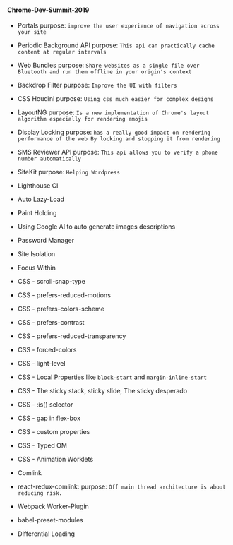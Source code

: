 #### Chrome-Dev-Summit-2019

- Portals
purpose: `improve the user experience of navigation across your site`

- Periodic Background API
purpose: `This api can practically cache content at regular intervals`

- Web Bundles
purpose: `Share websites as a single file over Bluetooth and run them offline in your origin's context`

- Backdrop Filter
purpose: `Improve the UI with filters`

- CSS Houdini
purpose: `Using css much easier for complex designs`

- LayoutNG
purpose: `Is a new implementation of Chrome's layout algorithm especially for rendering emojis`

- Display Locking
purpose: `has a really good impact on rendering performance of the web By locking and stopping it from rendering`

- SMS Reviewer API
purpose: `This api allows you to verify a phone number automatically`

- SiteKit
purpose: `Helping Wordpress`

- Lighthouse CI

- Auto Lazy-Load

- Paint Holding

- Using Google AI to auto generate images descriptions

- Password Manager

- Site Isolation

- Focus Within

- CSS - scroll-snap-type

- CSS - prefers-reduced-motions

- CSS - prefers-colors-scheme

- CSS - prefers-contrast

- CSS - prefers-reduced-transparency

- CSS - forced-colors

- CSS - light-level

- CSS - Local Properties like `block-start` and `margin-inline-start`

- CSS - The sticky stack, sticky slide, The sticky desperado

- CSS - :is() selector

- CSS - gap in flex-box

- CSS - custom properties

- CSS - Typed OM

- CSS - Animation Worklets

- Comlink

- react-redux-comlink:
purpose: `Off main thread architecture is about reducing risk.`

- Webpack Worker-Plugin

- babel-preset-modules

- Differential Loading
